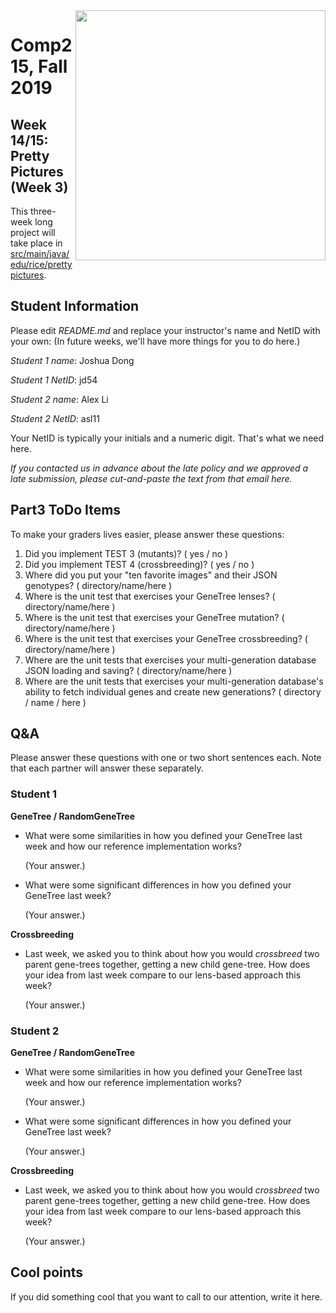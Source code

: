 <img align=right src="https://brand.rice.edu/themes/custom/adm_rice/assets/img/Rice_University_Horizontal_Blue.svg" width=400>

# Comp215, Fall 2019
## Week 14/15: Pretty Pictures (Week 3)

This three-week long project will take place in 
[src/main/java/edu/rice/prettypictures](/../../tree/master/src/main/java/edu/rice/prettypictures).

## Student Information
Please edit _README.md_ and replace your instructor's name and NetID with your own:
(In future weeks, we'll have more things for you to do here.)

_Student 1 name_: Joshua Dong

_Student 1 NetID_: jd54

_Student 2 name_: Alex Li

_Student 2 NetID_: asl11

Your NetID is typically your initials and a numeric digit. That's
what we need here.

_If you contacted us in advance about the late policy and we approved a late submission,
please cut-and-paste the text from that email here._

## Part3 ToDo Items

To make your graders lives easier, please answer these questions:

1) Did you implement TEST 3 (mutants)? ( yes / no )
2) Did you implement TEST 4 (crossbreeding)? ( yes / no )
3) Where did you put your "ten favorite images" and their JSON genotypes? ( directory/name/here )
4) Where is the unit test that exercises your GeneTree lenses? ( directory/name/here )
5) Where is the unit test that exercises your GeneTree mutation? ( directory/name/here )
6) Where is the unit test that exercises your GeneTree crossbreeding? ( directory/name/here )
7) Where are the unit tests that exercises your multi-generation database JSON loading and saving? ( directory/name/here )
8) Where are the unit tests that exercises your multi-generation database's ability to fetch individual genes and create new generations? ( directory / name / here )

## Q&A

Please answer these questions with one or two short sentences each. Note that each partner will
answer these separately.

### Student 1

**GeneTree / RandomGeneTree**
- What were some similarities in how you defined your GeneTree last week and how our reference implementation works?

  (Your answer.)
  
- What were some significant differences in how you defined your GeneTree last week?

  (Your answer.)
  
**Crossbreeding**
- Last week, we asked you to think about how you would *crossbreed* two parent gene-trees together, getting a
  new child gene-tree. How does your idea from last week compare to our lens-based approach this week?

  (Your answer.)

### Student 2

**GeneTree / RandomGeneTree**
- What were some similarities in how you defined your GeneTree last week and how our reference implementation works?

  (Your answer.)
  
- What were some significant differences in how you defined your GeneTree last week?

  (Your answer.)
  
**Crossbreeding**
- Last week, we asked you to think about how you would *crossbreed* two parent gene-trees together, getting a
  new child gene-tree. How does your idea from last week compare to our lens-based approach this week?

  (Your answer.)

## Cool points

If you did something cool that you want to call to our attention, write it here.
